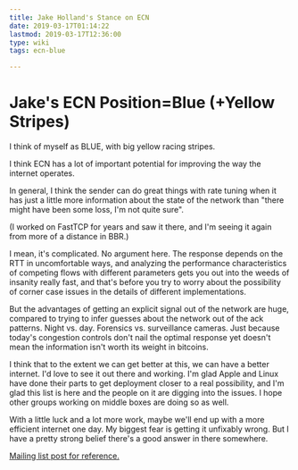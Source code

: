 ```yaml
---
title: Jake Holland's Stance on ECN
date: 2019-03-17T01:14:22
lastmod: 2019-03-17T12:36:00
type: wiki
tags: ecn-blue

---
```


# Jake's ECN Position=Blue (+Yellow Stripes)

I think of myself as BLUE, with big yellow racing stripes.

I think ECN has a lot of important potential for improving the way
the internet operates.

In general, I think the sender can do great things with rate tuning
when it has just a little more information about the state of the
network than "there might have been some loss, I'm not quite sure".

(I worked on FastTCP for years and saw it there, and I'm seeing it
again from more of a distance in BBR.)

I mean, it's complicated.  No argument here.  The response depends
on the RTT in uncomfortable ways, and analyzing the performance
characteristics of competing flows with different parameters gets
you out into the weeds of insanity really fast, and that's before
you try to worry about the possibility of corner case issues in
the details of different implementations.

But the advantages of getting an explicit signal out of the network
are huge, compared to trying to infer guesses about the network out
of the ack patterns.  Night vs. day.  Forensics vs. surveillance
cameras.  Just because today's congestion controls don't nail the
optimal response yet doesn't mean the information isn't worth its
weight in bitcoins.

I think that to the extent we can get better at this, we can have
a better internet.  I'd love to see it out there and working. I'm
glad Apple and Linux have done their parts to get deployment
closer to a real possibility, and I'm glad this list is here and
the people on it are digging into the issues.  I hope other groups
working on middle boxes are doing so as well.

With a little luck and a lot more work, maybe we'll end up with
a more efficient internet one day.  My biggest fear is getting it
unfixably wrong.  But I have a pretty strong belief there's a good
answer in there somewhere.

[Mailing list post for reference.](https://lists.bufferbloat.net/pipermail/ecn-sane/2019-March/000089.html)
